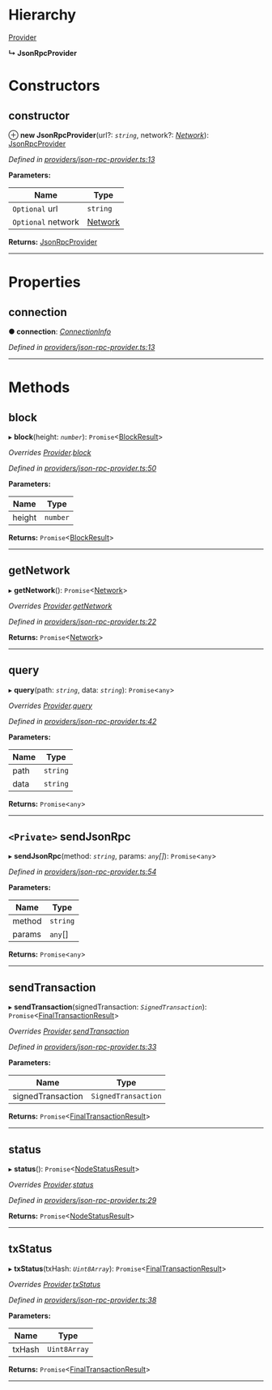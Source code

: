 

# Hierarchy

 [Provider](_providers_provider_.provider.md)

**↳ JsonRpcProvider**

# Constructors

<a id="constructor"></a>

##  constructor

⊕ **new JsonRpcProvider**(url?: *`string`*, network?: *[Network](../interfaces/_utils_network_.network.md)*): [JsonRpcProvider](_providers_json_rpc_provider_.jsonrpcprovider.md)

*Defined in [providers/json-rpc-provider.ts:13](https://github.com/nearprotocol/nearlib/blob/19cfbbe/src.ts/providers/json-rpc-provider.ts#L13)*

**Parameters:**

| Name | Type |
| ------ | ------ |
| `Optional` url | `string` |
| `Optional` network | [Network](../interfaces/_utils_network_.network.md) |

**Returns:** [JsonRpcProvider](_providers_json_rpc_provider_.jsonrpcprovider.md)

___

# Properties

<a id="connection"></a>

##  connection

**● connection**: *[ConnectionInfo](../interfaces/_utils_web_.connectioninfo.md)*

*Defined in [providers/json-rpc-provider.ts:13](https://github.com/nearprotocol/nearlib/blob/19cfbbe/src.ts/providers/json-rpc-provider.ts#L13)*

___

# Methods

<a id="block"></a>

##  block

▸ **block**(height: *`number`*): `Promise`<[BlockResult](../interfaces/_providers_provider_.blockresult.md)>

*Overrides [Provider](_providers_provider_.provider.md).[block](_providers_provider_.provider.md#block)*

*Defined in [providers/json-rpc-provider.ts:50](https://github.com/nearprotocol/nearlib/blob/19cfbbe/src.ts/providers/json-rpc-provider.ts#L50)*

**Parameters:**

| Name | Type |
| ------ | ------ |
| height | `number` |

**Returns:** `Promise`<[BlockResult](../interfaces/_providers_provider_.blockresult.md)>

___
<a id="getnetwork"></a>

##  getNetwork

▸ **getNetwork**(): `Promise`<[Network](../interfaces/_utils_network_.network.md)>

*Overrides [Provider](_providers_provider_.provider.md).[getNetwork](_providers_provider_.provider.md#getnetwork)*

*Defined in [providers/json-rpc-provider.ts:22](https://github.com/nearprotocol/nearlib/blob/19cfbbe/src.ts/providers/json-rpc-provider.ts#L22)*

**Returns:** `Promise`<[Network](../interfaces/_utils_network_.network.md)>

___
<a id="query"></a>

##  query

▸ **query**(path: *`string`*, data: *`string`*): `Promise`<`any`>

*Overrides [Provider](_providers_provider_.provider.md).[query](_providers_provider_.provider.md#query)*

*Defined in [providers/json-rpc-provider.ts:42](https://github.com/nearprotocol/nearlib/blob/19cfbbe/src.ts/providers/json-rpc-provider.ts#L42)*

**Parameters:**

| Name | Type |
| ------ | ------ |
| path | `string` |
| data | `string` |

**Returns:** `Promise`<`any`>

___
<a id="sendjsonrpc"></a>

## `<Private>` sendJsonRpc

▸ **sendJsonRpc**(method: *`string`*, params: *`any`[]*): `Promise`<`any`>

*Defined in [providers/json-rpc-provider.ts:54](https://github.com/nearprotocol/nearlib/blob/19cfbbe/src.ts/providers/json-rpc-provider.ts#L54)*

**Parameters:**

| Name | Type |
| ------ | ------ |
| method | `string` |
| params | `any`[] |

**Returns:** `Promise`<`any`>

___
<a id="sendtransaction"></a>

##  sendTransaction

▸ **sendTransaction**(signedTransaction: *`SignedTransaction`*): `Promise`<[FinalTransactionResult](../interfaces/_providers_provider_.finaltransactionresult.md)>

*Overrides [Provider](_providers_provider_.provider.md).[sendTransaction](_providers_provider_.provider.md#sendtransaction)*

*Defined in [providers/json-rpc-provider.ts:33](https://github.com/nearprotocol/nearlib/blob/19cfbbe/src.ts/providers/json-rpc-provider.ts#L33)*

**Parameters:**

| Name | Type |
| ------ | ------ |
| signedTransaction | `SignedTransaction` |

**Returns:** `Promise`<[FinalTransactionResult](../interfaces/_providers_provider_.finaltransactionresult.md)>

___
<a id="status"></a>

##  status

▸ **status**(): `Promise`<[NodeStatusResult](../interfaces/_providers_provider_.nodestatusresult.md)>

*Overrides [Provider](_providers_provider_.provider.md).[status](_providers_provider_.provider.md#status)*

*Defined in [providers/json-rpc-provider.ts:29](https://github.com/nearprotocol/nearlib/blob/19cfbbe/src.ts/providers/json-rpc-provider.ts#L29)*

**Returns:** `Promise`<[NodeStatusResult](../interfaces/_providers_provider_.nodestatusresult.md)>

___
<a id="txstatus"></a>

##  txStatus

▸ **txStatus**(txHash: *`Uint8Array`*): `Promise`<[FinalTransactionResult](../interfaces/_providers_provider_.finaltransactionresult.md)>

*Overrides [Provider](_providers_provider_.provider.md).[txStatus](_providers_provider_.provider.md#txstatus)*

*Defined in [providers/json-rpc-provider.ts:38](https://github.com/nearprotocol/nearlib/blob/19cfbbe/src.ts/providers/json-rpc-provider.ts#L38)*

**Parameters:**

| Name | Type |
| ------ | ------ |
| txHash | `Uint8Array` |

**Returns:** `Promise`<[FinalTransactionResult](../interfaces/_providers_provider_.finaltransactionresult.md)>

___

